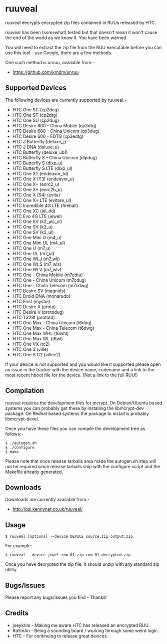 ruuveal
=======

ruuveal decrypts encrypted zip files contained in RUUs released by HTC.

ruuveal has been (somewhat) tested but that doesn't mean it won't cause the end of the world as we know it. You have been warned. 

You will need to extract the zip file from the RUU executable before you can use this tool - use Google, there are a few methods.

One such method is unruu, available from:-

 * https://github.com/kmdm/unruu

Supported Devices
-----------------

The following devices are currently supported by ruuveal:-

* HTC One SC (cp2dcg)
* HTC One ST (cp2dtg)
* HTC One SU (cp2dug)
* HTC Desire 600 - China Mobile (cp3dtg)
* HTC Desire 600 - China Unicom (cp3dug)
* HTC Desire 600 - EDTG (cp3edtg)
* HTC J Butterfly (deluxe\_j)
* HTC J DNA (deluxe\_u)
* HTC Butterfly (deluxe\_ub1)
* HTC Butterfly S - China Unicom (dlpdug)
* HTC Butterfly S (dlxp\_u)
* HTC Butterfly S LTE (dlxp\_ul)
* HTC One XT (endeavor\_td)
* HTC One X (T3) (endeavor\_u)
* HTC One X+ (enrc2\_u)
* HTC One X+ (enrc2b\_u)
* HTC One X (S4) (evita)
* HTC One X+ LTE (evitare\_ul)
* HTC Incredible 4G LTE (fireball)
* HTC One XC (jel\_dd)
* HTC Evo 4G LTE (jewel)
* HTC One SV (k2\_plc\_cl)
* HTC One SV (k2\_u)
* HTC One SV (k2\_ul)
* HTC One Mini U (m4\_u)
* HTC One Mini UL (m4\_ul)
* HTC One U (m7\_u)
* HTC One UL (m7\_ul)
* HTC One WLJ (m7\_wlj)
* HTC One WLS (m7\_wls)
* HTC One WLV (m7\_wlv)
* HTC One - China Mobile (m7cdtu)
* HTC One - China Unicom (m7cdug)
* HTC One - China Telecom (m7cdwg)
* HTC Desire SV (magnids)
* HTC Droid DNA (monarudo)
* HTC First (mystul)
* HTC Desire X (proto)
* HTC Desire V (protodug)
* HTC T329t (prototd)
* HTC One Max - China Unicom (t6dug)
* HTC One Max - China Telecom (t6dwg)
* HTC One Max WHL (t6whl)
* HTC One Max WL (t6wl)
* HTC One VX (tc2)
* HTC One S (ville)
* HTC One S C2 (villec2)


If your device is not supported and you would like it supported please open an issue in the tracker with the device name, codename and a link to the most recent hboot file for the device. (Not a link to the full RUU!)

Compilation
-----------

ruuveal requires the development files for mcrypt. On Debian/Ubuntu based systems you can probably get these by installing the libmcrypt-dev package. On Redhat based systems the package to install is probably libmcrypt-devel. 

Once you have these files you can compile the development tree as follows:-

    $ ./autogen.sh
    $ ./configure
    $ make

Please note that once release tarballs area made the autogen.sh step will not be required since release tarballs ship with the configure script and the Makefile already generated.

Downloads
---------

Downloads are currently available from:-

* http://psi.kennynet.co.uk/ruuveal/

Usage
-----

    $ ruuveal [options] --device DEVICE source.zip output.zip

For example:

    $ ruuveal --device jewel rom_01.zip rom_01_decrypted.zip

Once you have decrypted the zip file, it should unzip with any standard zip utility.

Bugs/Issues
-----------

Please report any bugs/issues you find - Thanks!

Credits
-------

* joeykrim - Making me aware HTC has released an encrypted RUU.
* RaYmAn   - Being a sounding board / working through some weird logic.
* HTC      - For continuing to release great devices.
